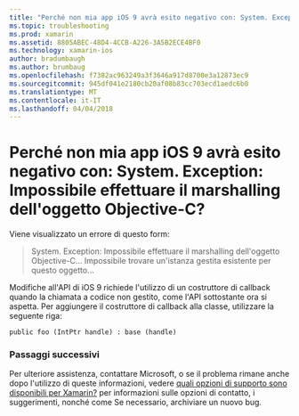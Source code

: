 ```yaml
---
title: "Perché non mia app iOS 9 avrà esito negativo con: System. Exception: Impossibile effettuare il marshalling dell'oggetto Objective-C?"
ms.topic: troubleshooting
ms.prod: xamarin
ms.assetid: 8805ABEC-48D4-4CCB-A226-3A5B2ECE4BF0
ms.technology: xamarin-ios
author: bradumbaugh
ms.author: brumbaug
ms.openlocfilehash: f7382ac963249a3f3646a917d8700e3a12873ec9
ms.sourcegitcommit: 945df041e2180cb20af08b83cc703ecd1aedc6b0
ms.translationtype: MT
ms.contentlocale: it-IT
ms.lasthandoff: 04/04/2018
---
```

# <a name="why-does-my-ios-9-app-fail-with-systemexception-failed-to-marshal-the-objective-c-object"></a>Perché non mia app iOS 9 avrà esito negativo con: System. Exception: Impossibile effettuare il marshalling dell'oggetto Objective-C?

Viene visualizzato un errore di questo form:

> System. Exception: Impossibile effettuare il marshalling dell'oggetto Objective-C... Impossibile trovare un'istanza gestita esistente per questo oggetto...

Modifiche all'API di iOS 9 richiede l'utilizzo di un costruttore di callback quando la chiamata a codice non gestito, come l'API sottostante ora si aspetta. Per aggiungere il costruttore di callback alla classe, utilizzare la seguente riga: 

`public foo (IntPtr handle) : base (handle) ` 

### <a name="next-steps"></a>Passaggi successivi

Per ulteriore assistenza, contattare Microsoft, o se il problema rimane anche dopo l'utilizzo di queste informazioni, vedere [quali opzioni di supporto sono disponibili per Xamarin?](~/cross-platform/troubleshooting/support-options.md) per informazioni sulle opzioni di contatto, i suggerimenti, nonché come Se necessario, archiviare un nuovo bug. 
